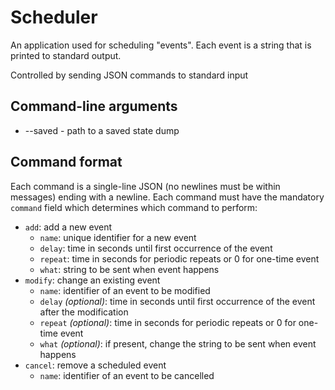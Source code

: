 # Scheduler

An application used for scheduling "events". Each event is a string that is printed to standard output.

Controlled by sending JSON commands to standard input

## Command-line arguments

- --saved <path> - path to a saved state dump

## Command format

Each command is a single-line JSON (no newlines must be within messages) ending with a newline. Each command must have the mandatory `command` field which determines which command to perform:

- `add`: add a new event
  - `name`: unique identifier for a new event
  - `delay`: time in seconds until first occurrence of the event
  - `repeat`: time in seconds for periodic repeats or 0 for one-time event
  - `what`: string to be sent when event happens
- `modify`: change an existing event
  - `name`: identifier of an event to be modified
  - `delay` _(optional)_: time in seconds until first occurrence of the event after the modification
  - `repeat` _(optional)_: time in seconds for periodic repeats or 0 for one-time event
  - `what` _(optional)_: if present, change the string to be sent when event happens
- `cancel`: remove a scheduled event
  - `name`: identifier of an event to be cancelled
